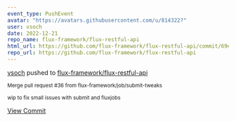 ```yaml
---
event_type: PushEvent
avatar: "https://avatars.githubusercontent.com/u/814322?"
user: vsoch
date: 2022-12-21
repo_name: flux-framework/flux-restful-api
html_url: https://github.com/flux-framework/flux-restful-api/commit/69e7cdaae1238fb0d035bb1f9bc8bb59a99435b2
repo_url: https://github.com/flux-framework/flux-restful-api
---
```


<a href='https://github.com/vsoch' target='_blank'>vsoch</a> pushed to <a href='https://github.com/flux-framework/flux-restful-api' target='_blank'>flux-framework/flux-restful-api</a>

<small>Merge pull request #36 from flux-framework/job/submit-tweaks

wip to fix small issues with submit and fluxjobs</small>

<a href='https://github.com/flux-framework/flux-restful-api/commit/69e7cdaae1238fb0d035bb1f9bc8bb59a99435b2' target='_blank'>View Commit</a>